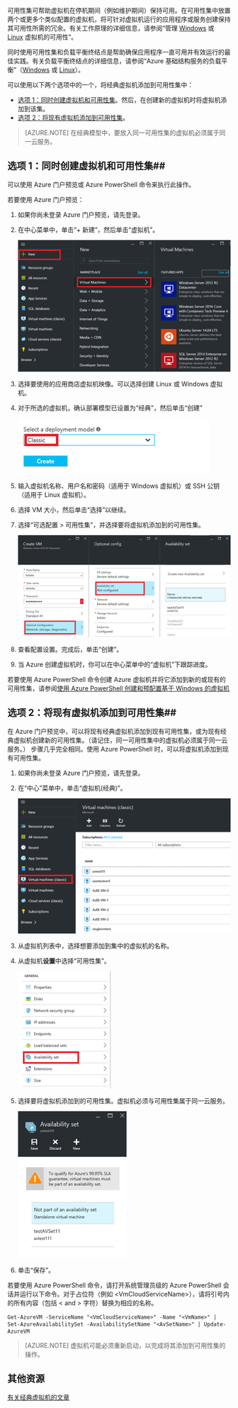 <!-- Ibiza portal: tested -->


可用性集可帮助虚拟机在停机期间（例如维护期间）保持可用。在可用性集中放置两个或更多个类似配置的虚拟机，将可针对虚拟机运行的应用程序或服务创建保持其可用性所需的冗余。有关工作原理的详细信息，请参阅“管理 [Windows](/documentation/articles/virtual-machines-windows-manage-availability) 或 [Linux](/documentation/articles/virtual-machines-linux-manage-availability) 虚拟机的可用性”。

同时使用可用性集和负载平衡终结点是帮助确保应用程序一直可用并有效运行的最佳实践。有关负载平衡终结点的详细信息，请参阅“Azure 基础结构服务的负载平衡”（[Windows](/documentation/articles/virtual-machines-windows-load-balance) 或 [Linux](/documentation/articles/virtual-machines-linux-load-balance)）。

可以使用以下两个选项中的一个，将经典虚拟机添加到可用性集中：

- [选项 1：同时创建虚拟机和可用性集][]。然后，在创建新的虚拟机时将虚拟机添加到该集。
- [选项 2：将现有虚拟机添加到可用性集][]。

>[AZURE.NOTE] 在经典模型中，要放入同一可用性集的虚拟机必须属于同一云服务。

## <a id="createset"> </a>选项 1：同时创建虚拟机和可用性集##

可以使用 Azure 门户预览或 Azure PowerShell 命令来执行此操作。

若要使用 Azure 门户预览：

1. 如果你尚未登录 Azure 门户预览，请先登录。

2. 在中心菜单中，单击“+ 新建”，然后单击“虚拟机”。
    
    ![Alt 图像文本](./media/virtual-machines-common-classic-configure-availability/ChooseVMImage.png)

3. 选择要使用的应用商店虚拟机映像。可以选择创建 Linux 或 Windows 虚拟机。

4. 对于所选的虚拟机，确认部署模型已设置为“经典”，然后单击“创建”
    
    ![Alt 图像文本](./media/virtual-machines-common-classic-configure-availability/ChooseClassicModel.png)

5. 输入虚拟机名称、用户名和密码（适用于 Windows 虚拟机）或 SSH 公钥（适用于 Linux 虚拟机）。

6. 选择 VM 大小，然后单击“选择”以继续。

7. 选择“可选配置 > 可用性集”，并选择要将虚拟机添加到的可用性集。
    
    ![Alt 图像文本](./media/virtual-machines-common-classic-configure-availability/ChooseAvailabilitySet.png)

8. 查看配置设置。完成后，单击“创建”。

9. 当 Azure 创建虚拟机时，你可以在中心菜单中的“虚拟机”下跟踪进度。

若要使用 Azure PowerShell 命令创建 Azure 虚拟机并将它添加到新的或现有的可用性集，请参阅[使用 Azure PowerShell 创建和预配置基于 Windows 的虚拟机](/documentation/articles/virtual-machines-windows-classic-create-powershell)

## <a id="addmachine"> </a>选项 2：将现有虚拟机添加到可用性集##

在 Azure 门户预览中，可以将现有经典虚拟机添加到现有可用性集，或为现有经典虚拟机创建新的可用性集。（请记住，同一可用性集中的虚拟机必须属于同一云服务。） 步骤几乎完全相同。使用 Azure PowerShell 时，可以将虚拟机添加到现有可用性集。

1. 如果你尚未登录 Azure 门户预览，请先登录。

2. 在“中心”菜单中，单击“虚拟机(经典)”。
    
    ![Alt 图像文本](./media/virtual-machines-common-classic-configure-availability/ChooseClassicVM.png)

3. 从虚拟机列表中，选择想要添加到集中的虚拟机的名称。

4. 从虚拟机**设置**中选择“可用性集”。
    
    ![Alt 图像文本](./media/virtual-machines-common-classic-configure-availability/AvailabilitySetSettings.png)

5. 选择要将虚拟机添加到的可用性集。虚拟机必须与可用性集属于同一云服务。
    
    ![Alt 图像文本](./media/virtual-machines-common-classic-configure-availability/AvailabilitySetPicker.png)

6. 单击“保存”。

若要使用 Azure PowerShell 命令，请打开系统管理员级的 Azure PowerShell 会话并运行以下命令。对于占位符（例如 &lt;VmCloudServiceName&gt;），请将引号内的所有内容（包括 < and > 字符）替换为相应的名称。

	Get-AzureVM -ServiceName "<VmCloudServiceName>" -Name "<VmName>" | Set-AzureAvailabilitySet -AvailabilitySetName "<AvSetName>" | Update-AzureVM

>[AZURE.NOTE] 虚拟机可能必须重新启动，以完成将其添加到可用性集的操作。

## 其他资源

[有关经典虚拟机的文章][]

<!-- LINKS -->
[选项 1：同时创建虚拟机和可用性集]: #createset
[选项 2：将现有虚拟机添加到可用性集]: #addmachine

[Load balancing for Azure infrastructure services]: /documentation/articles/virtual-machines-linux-load-balance
[Manage the availability of virtual machines]: /documentation/articles/virtual-machines-linux-manage-availability

[Create a virtual machine running Windows]: /documentation/articles/virtual-machines-windows-hero-tutorial
[Virtual Network overview]: /documentation/articles/virtual-networks-overview
[有关经典虚拟机的文章]: /documentation/articles/?tag=azure-service-management&service=virtual-machines

<!---HONumber=Mooncake_0627_2016-->